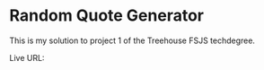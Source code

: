 # Random Quote Generator

This is my solution to project 1 of the Treehouse FSJS techdegree.

Live URL: 